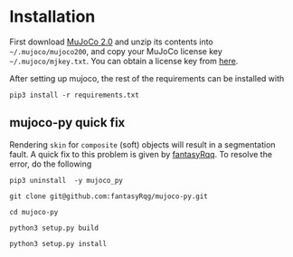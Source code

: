 # Installation 
First download [MuJoCo 2.0](https://www.roboti.us/index.html) and unzip its contents into `~/.mujoco/mujoco200`, and copy your MuJoCo license key `~/.mujoco/mjkey.txt`. You can obtain a license key from [here](https://www.roboti.us/license.html).

After setting up mujoco, the rest of the requirements can be installed with
```
pip3 install -r requirements.txt
```

## mujoco-py quick fix 
Rendering `skin` for `composite` (soft) objects will result in a segmentation fault. A quick fix to this problem is given by [fantasyRqq](https://github.com/fantasyRqg/mujoco-py). To resolve the error, do the following
```
pip3 uninstall  -y mujoco_py

git clone git@github.com:fantasyRqg/mujoco-py.git

cd mujoco-py

python3 setup.py build

python3 setup.py install
```